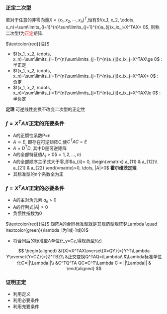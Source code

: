 ### 正定二次型

若对于任意的非零向量$X=(x_1, x_2, \cdots, x_n)^T$,恒有$f(x_1, x_2, \cdots, x_n)=\sum\limits_{i=1}^{n}\sum\limits_{j=1}^{n}a_{ij}x_ix_j=X^TAX> 0$, 则称二次型f为<font color=red>正定</font>矩阵.

$\textcolor{red}{注}$

- $f(x_1, x_2, \cdots, x_n)=\sum\limits_{i=1}^{n}\sum\limits_{j=1}^{n}a_{ij}x_ix_j=X^TAX\ge 0$ : 半正定
- $f(x_1, x_2, \cdots, x_n)=\sum\limits_{i=1}^{n}\sum\limits_{j=1}^{n}a_{ij}x_ix_j=X^TAX< 0$ : 负定
- $f(x_1, x_2, \cdots, x_n)=\sum\limits_{i=1}^{n}\sum\limits_{j=1}^{n}a_{ij}x_ix_j=X^TAX\le 0$ : 半负定

**定理** 可逆线性变换不改变二次型的正定性

### $f=X^TAX$正定的充要条件

- A的正惯性系数P=n
- $A\simeq E$, 即存在可逆矩阵C,使$C^TAC=E$
- $A=D^TD$, 其中D是可逆矩阵
- A的全部特征值$\lambda_i> 0(i=1, 2, \dots, n)$
- A的全部顺序主子式大于零,即$a_{ii}> 0,
\begin{vmatrix}
	a_{11} & a_{12}\\
	a_{21} & a_{22}
\end{vmatrix}>0, \dots, |A|>0$ **霍尔维茨定理**
- 其标准型的n个系数全为正

### $f=X^TAX$正定的必要条件

- A的主对角元素 $a_{ii}> 0$
- A的行列式$|A| > 0$
- 负惯性指数为0

$\textcolor{red}{注}$
矩阵A的合同标准型就是其规范型矩阵$\Lambda \quad \textcolor{green}{\lambda_i为1或-1或0}$

- 将合同后的标准型$\Lambda$单位化,y=Cz,得规范型$f(z)$

$$
\begin{aligned}
	&f(X)=X^TAX\overset{X=QY}{=}Y^T\Lambda Y\overset{Y=CZ}{=}Z^TBZ\\
	&正交变换Q^TAQ=\Lambda\\
	&\Lambda标准单位化C=||\Lambda||\\
	&C^TQ^TA QC=C^T\Lambda C = ||\Lambda||
	&
\end{aligned}
$$

### 证明正定

- 利用定义
- 利用必要条件
- 利用充要条件
